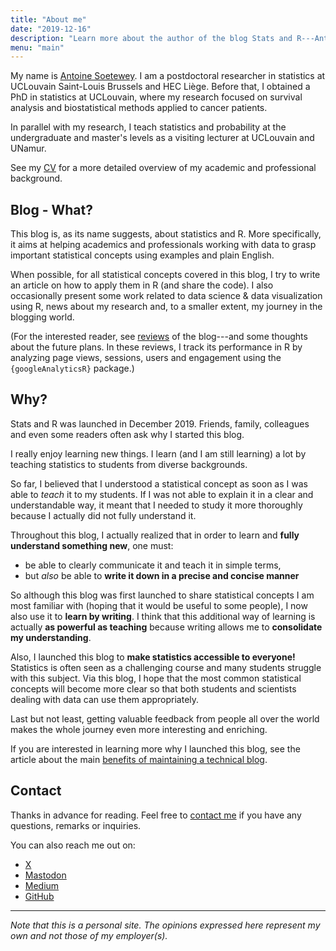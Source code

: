 ```yaml
---
title: "About me"
date: "2019-12-16"
description: "Learn more about the author of the blog Stats and R---Antoine Soetewey---and the motivations behind his blog"
menu: "main"
---
```


My name is [Antoine Soetewey](https://antoinesoetewey.com/). I am a postdoctoral researcher in statistics at UCLouvain Saint-Louis Brussels and HEC Liège. Before that, I obtained a PhD in statistics at UCLouvain, where my research focused on survival analysis and biostatistical methods applied to cancer patients.

In parallel with my research, I teach statistics and probability at the undergraduate and master's levels as a visiting lecturer at UCLouvain and UNamur.

See my [CV](https://antoinesoetewey.com/cv/) for a more detailed overview of my academic and professional background.

<!--Given my experience, I also support:

- **Students** and academics in their studies through the success of their exam or the statistical part of their thesis or research project, thanks to tailor-made courses and personalized support in statistics and probability. See more information at [easystat.be](https://easystat.be/) *(website in French)*.
- **Professionals** and companies in their research, data analysis and informed decision-making by bringing a statistical dimension to their projects, regardless of the sector, core business or size of the company. See more information at [datanalyze.be](https://datanalyze.be/).

If you need help in statistics, data analysis or R, feel free to contact me ([here](https://easystat.be/contact-en/) if you are a student, and [here](https://datanalyze.be/#contact) if you are a professional)!-->

## Blog - What?

This blog is, as its name suggests, about statistics and R. More specifically, it aims at helping academics and professionals working with data to grasp important statistical concepts using examples and plain English.

When possible, for all statistical concepts covered in this blog, I try to write an article on how to apply them in R (and share the code). I also occasionally present some work related to data science & data visualization using R, news about my research and, to a smaller extent, my journey in the blogging world.

(For the interested reader, see [reviews](/tags/review/) of the blog---and some thoughts about the future plans. In these reviews, I track its performance in R by analyzing page views, sessions, users and engagement using the `{googleAnalyticsR}` package.)

## Why?

Stats and R was launched in December 2019. Friends, family, colleagues and even some readers often ask why I started this blog.

I really enjoy learning new things. I learn (and I am still learning) a lot by teaching statistics to students from diverse backgrounds.

So far, I believed that I understood a statistical concept as soon as I was able to *teach* it to my students. If I was not able to explain it in a clear and understandable way, it meant that I needed to study it more thoroughly because I actually did not fully understand it.

Throughout this blog, I actually realized that in order to learn and **fully understand something new**, one must:

* be able to clearly communicate it and teach it in simple terms,
* but *also* be able to **write it down in a precise and concise manner**

So although this blog was first launched to share statistical concepts I am most familiar with (hoping that it would be useful to some people), I now also use it to **learn by writing**. I think that this additional way of learning is actually **as powerful as teaching** because writing allows me to **consolidate my understanding**.

Also, I launched this blog to **make statistics accessible to everyone!** Statistics is often seen as a challenging course and many students struggle with this subject. Via this blog, I hope that the most common statistical concepts will become more clear so that both students and scientists dealing with data can use them appropriately.

Last but not least, getting valuable feedback from people all over the world makes the whole journey even more interesting and enriching.

If you are interested in learning more why I launched this blog, see the article about the main [benefits of maintaining a technical blog](/blog/7-benefits-of-sharing-your-code-in-a-data-science-blog/).

## Contact

Thanks in advance for reading. Feel free to [contact me](/contact/) if you have any questions, remarks or inquiries.

You can also reach me out on:

- <a rel="me" href="https://x.com/statsandr">X</a>
- <a rel="me" href="https://fosstodon.org/@statsandr">Mastodon</a>
- [Medium](https://antoinesoetewey.medium.com/)
- [GitHub](https://github.com/AntoineSoetewey)

---

*Note that this is a personal site. The opinions expressed here represent my own and not those of my employer(s).*
